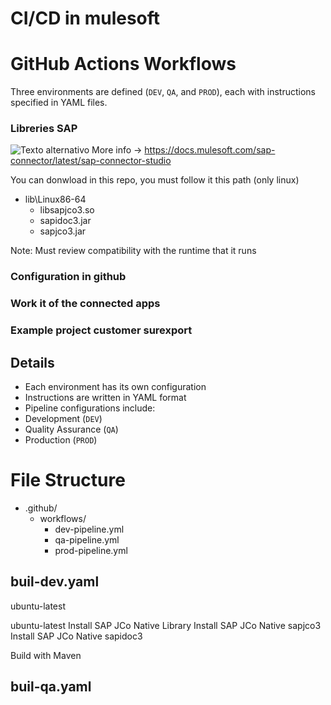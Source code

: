 # CI/CD in mulesoft

# GitHub Actions Workflows

Three environments are defined (`DEV`, `QA`, and `PROD`), each with instructions specified in YAML files.

### Libreries SAP

![Texto alternativo](imgs/mulesoft_libs_sap.PNG)
More info -> https://docs.mulesoft.com/sap-connector/latest/sap-connector-studio

You can donwload in this repo, you must follow it this path (only linux)

- lib\Linux86-64
  - libsapjco3.so
  - sapidoc3.jar
  - sapjco3.jar 

Note: Must review compatibility with the runtime that it runs 

### Configuration in github



### Work it of the connected apps 




### Example project customer surexport







## Details
- Each environment has its own configuration
- Instructions are written in YAML format
- Pipeline configurations include:
 - Development (`DEV`)
 - Quality Assurance (`QA`)
 - Production (`PROD`)

# File Structure

- .github/
  - workflows/
    - dev-pipeline.yml
    - qa-pipeline.yml
    - prod-pipeline.yml
 
##  buil-dev.yaml 

ubuntu-latest

ubuntu-latest
Install SAP JCo Native Library
Install SAP JCo Native sapjco3
Install SAP JCo Native sapidoc3


Build with Maven    


##  buil-qa.yaml 

 